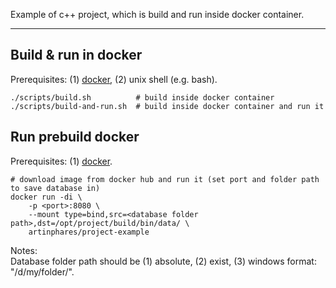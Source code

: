 Example of c++ project, which is build and run inside docker container.

---

Build & run in docker
---

Prerequisites: (1) [docker](https://www.docker.com/), (2) unix shell (e.g. bash).

```
./scripts/build.sh          # build inside docker container
./scripts/build-and-run.sh  # build inside docker container and run it
```

Run prebuild docker
---

Prerequisites: (1) [docker](https://www.docker.com/).

```
# download image from docker hub and run it (set port and folder path to save database in)
docker run -di \
    -p <port>:8080 \
    --mount type=bind,src=<database folder path>,dst=/opt/project/build/bin/data/ \
    artinphares/project-example
```

Notes:  
Database folder path should be (1) absolute, (2) exist, (3) windows format: "/d/my/folder/".